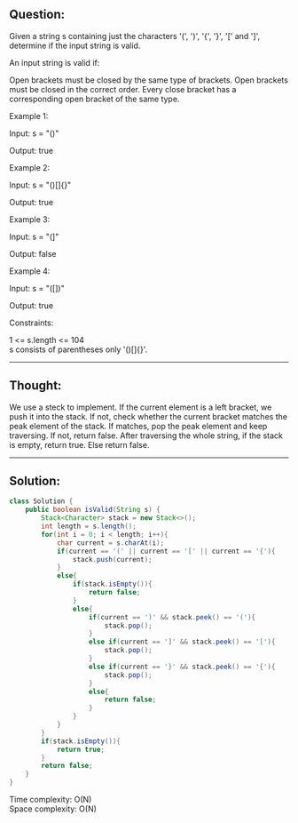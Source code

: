 ## Question:  

Given a string s containing just the characters '(', ')', '{', '}', '[' and ']', determine if the input string is valid.

An input string is valid if:

Open brackets must be closed by the same type of brackets.
Open brackets must be closed in the correct order.
Every close bracket has a corresponding open bracket of the same type.
 

Example 1:  

Input: s = "()"

Output: true

Example 2:

Input: s = "()[]{}"

Output: true

Example 3:

Input: s = "(]"

Output: false

Example 4:

Input: s = "([])"

Output: true

Constraints:

1 <= s.length <= 104  
s consists of parentheses only '()[]{}'.  

---
## Thought:  
We use a steck to implement. If the current element is a left bracket, we push it into the stack. If not, check whether the current bracket matches the peak element of the stack. If matches, pop the peak element and keep traversing. If not, return false. After traversing the whole string, if the stack is empty, return true. Else return false.

---
## Solution:
```Java
class Solution {
    public boolean isValid(String s) {
        Stack<Character> stack = new Stack<>();
        int length = s.length();
        for(int i = 0; i < length; i++){
            char current = s.charAt(i);
            if(current == '(' || current == '[' || current == '{'){
                stack.push(current);
            }
            else{
                if(stack.isEmpty()){
                    return false;
                }
                else{
                    if(current == ')' && stack.peek() == '('){
                        stack.pop();
                    }
                    else if(current == ']' && stack.peek() == '['){
                        stack.pop();
                    }
                    else if(current == '}' && stack.peek() == '{'){
                        stack.pop();
                    }
                    else{
                        return false;
                    }
                }
            }
        }
        if(stack.isEmpty()){
            return true;
        }
        return false;
    }
}
```  
Time complexity: O(N)  
Space complexity: O(N)
